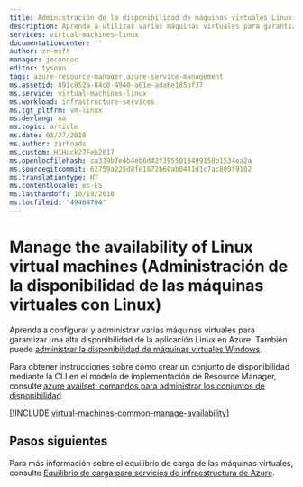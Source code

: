 ```yaml
---
title: Administración de la disponibilidad de máquinas virtuales Linux en Azure | Microsoft Docs
description: Aprenda a utilizar varias máquinas virtuales para garantizar la alta disponibilidad de su aplicación Linux en Azure.
services: virtual-machines-linux
documentationcenter: ''
author: zr-msft
manager: jeconnoc
editor: tysonn
tags: azure-resource-manager,azure-service-management
ms.assetid: 891c852a-84c0-4940-a61e-ada6e185bf37
ms.service: virtual-machines-linux
ms.workload: infrastructure-services
ms.tgt_pltfrm: vm-linux
ms.devlang: na
ms.topic: article
ms.date: 03/27/2018
ms.author: zarhoads
ms.custom: H1Hack27Feb2017
ms.openlocfilehash: ca339b7e4b4eb6d42f3955013499150b1534ea2a
ms.sourcegitcommit: 62759a225d8fe1872b60ab0441d1c7ac809f9102
ms.translationtype: HT
ms.contentlocale: es-ES
ms.lasthandoff: 10/19/2018
ms.locfileid: "49464704"
---
```

# <a name="manage-the-availability-of-linux-virtual-machines"></a>Manage the availability of Linux virtual machines (Administración de la disponibilidad de las máquinas virtuales con Linux)

Aprenda a configurar y administrar varias máquinas virtuales para garantizar una alta disponibilidad de la aplicación Linux en Azure. También puede [administrar la disponibilidad de máquinas virtuales Windows](../windows/manage-availability.md?toc=%2fazure%2fvirtual-machines%2fwindows%2ftoc.json).

Para obtener instrucciones sobre cómo crear un conjunto de disponibilidad mediante la CLI en el modelo de implementación de Resource Manager, consulte [azure availset: comandos para administrar los conjuntos de disponibilidad](../azure-cli-arm-commands.md#azure-availset-commands-to-manage-your-availability-sets).

[!INCLUDE [virtual-machines-common-manage-availability](../../../includes/virtual-machines-common-manage-availability.md)]

## <a name="next-steps"></a>Pasos siguientes
Para más información sobre el equilibrio de carga de las máquinas virtuales, consulte [Equilibrio de carga para servicios de infraestructura de Azure](../virtual-machines-linux-load-balance.md).

